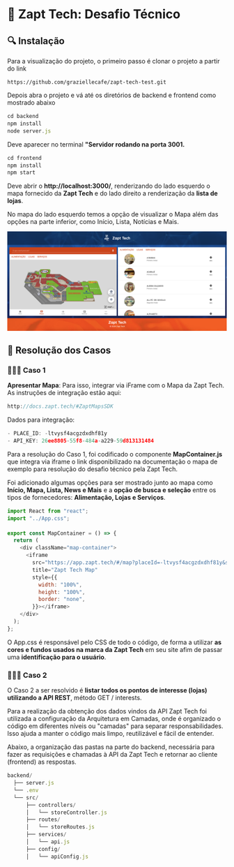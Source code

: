 <h1> 📍 Zapt Tech: Desafio Técnico </h1>
<h2> 🔍   Instalação </h2>
Para a visualização do projeto, o primeiro passo é clonar o projeto a partir do link

```
https://github.com/graziellecafe/zapt-tech-test.git
```

Depois abra o projeto e vá até os diretórios de backend e frontend como mostrado abaixo

```js
cd backend
npm install
node server.js
```

Deve aparecer no terminal <b>"Servidor rodando na porta 3001.</b>

```js
cd frontend
npm install
npm start
```

Deve abrir o <b>http://localhost:3000/</b>, renderizando do lado esquerdo o mapa fornecido da <b> Zapt Tech</b> e do lado direito a renderização da <b>lista de lojas</b>.

No mapa do lado esquerdo temos a opção de visualizar o Mapa além das opções na parte inferior, como Início, Lista, Notícias e Mais.

![Texto Alternativo](./frontend/src/images/tela-zapt-tech.png)

<h2> 📝   Resolução dos Casos </h2>
<h3> 👩🏻‍💻 Caso 1 </h3>
<b>Apresentar Mapa</b>: Para isso, integrar via iFrame com o Mapa da Zapt Tech. As instruções de integração estão aqui:

```js
http://docs.zapt.tech/#ZaptMapsSDK
```

Dados para integração:

```js
- PLACE_ID: -ltvysf4acgzdxdhf81y
- API_KEY: 26ee8805-55f8-484a-a229-59d813131484
```

Para a resolução do Caso 1, foi codificado o componente <b>MapContainer.js</b> que integra via iframe o link disponibilizado na documentação o mapa de exemplo para resolução do desafio técnico pela Zapt Tech.

Foi adicionado algumas opções para ser mostrado junto ao mapa como <b>Início, Mapa, Lista, News e Mais</b> e a <b>opção de busca e seleção</b> entre os tipos de fornecedores: <b> Alimentação, Lojas e Serviços</b>.

```js
import React from "react";
import "../App.css";

export const MapContainer = () => {
  return (
    <div className="map-container">
      <iframe
        src="https://app.zapt.tech/#/map?placeId=-ltvysf4acgzdxdhf81y&search=true"
        title="Zapt Tech Map"
        style={{
          width: "100%",
          height: "100%",
          border: "none",
        }}></iframe>
    </div>
  );
};
```

O App.css é responsável pelo CSS de todo o código, de forma a utilizar <b>as cores e fundos usados na marca da Zapt Tech</b> em seu site afim de passar uma <b>identificação para o usuário</b>.

<h3> 👩🏻‍💻 Caso 2 </h3>
O Caso 2 a ser resolvido é <strong>listar todos os pontos de interesse (lojas) utilizando a API REST</strong>, método GET / interests.

Para a realização da obtenção dos dados vindos da API Zapt Tech foi utilizada a configuração da Arquitetura em Camadas, onde é organizado o código em diferentes níveis ou "camadas" para separar responsabilidades. Isso ajuda a manter o código mais limpo, reutilizável e fácil de entender.

Abaixo, a organização das pastas na parte do backend, necessária para fazer as requisições e chamadas à API da Zapt Tech e retornar ao cliente (frontend) as respostas.

```js
backend/
  ├── server.js
  └── .env
  └── src/
      ├── controllers/
      │   └── storeController.js
      ├── routes/
      │   └── storeRoutes.js
      ├── services/
      │   └── api.js
      ├── config/
      │   └── apiConfig.js
```
